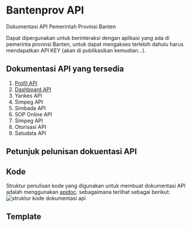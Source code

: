 # Bantenprov API
Dokumentasi API Pemerintah Provinsi Banten

Dapat dipergunakan untuk berinteraksi dengan aplikasi yang ada di pemerinta provinsi Banten, untuk dapat mengakses terlebih dahulu harus mendapatkan API KEY (akan di publikasikan kemudian...).

## Dokumentasi API yang tersedia
1. [Profil API](http://api-01.dev.bantenprov.go.id/docs/profil)
2. [Dashboard API](http://api-01.dev.bantenprov.go.id/docs/dashboard)
3. Yankes API
4. Simpeg API
5. Simbada API
6. SOP Online API
7. Simpeg API
8. Otorisasi API
9. Satudata API

## Petunjuk pelunisan dokuentasi API

## Kode
Struktur penulisan kode yang digunakan untuk membuat dokumentasi API adalah menggunakan [apidoc](http://apidocjs.com/).
sebagaimana terlihat sebagai berikut:
![struktur kode dokumentasi api](../images/struktur-kode-dokimentasi-api-aplikasi.png)

## Template